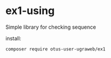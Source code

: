 # ex1-using

Simple library for checking sequence

install:
```
composer require otus-user-ugraweb/ex1
```